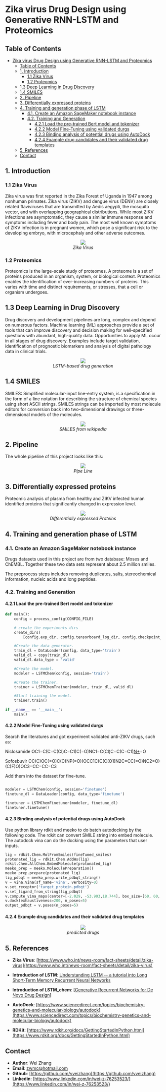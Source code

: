<p align="center">
<br>
</p>

# Zika virus Drug Design using Generative RNN-LSTM and Proteomics

## Table of Contents

- [Zika virus Drug Design using Generative RNN-LSTM and Proteomics](#zika-virus-drug-design-using-generative-rnn-lstm-and-proteomics)
  - [Table of Contents](#table-of-contents)
  - [1. Introduction](#1-introduction)
    - [1.1 Zika Virus](#11-zika-virus)
    - [1.2 Proteomics](#12-proteomics)
  - [1.3 Deep Learning in Drug Discovery](#13-deep-learning-in-drug-discovery)
  - [1.4 SMILES](#14-smiles)
  - [2. Pipeline](#2-pipeline)
  - [3. Differentially expressed proteins](#3-differentially-expressed-proteins)
  - [4. Training and generation phase of LSTM](#4-training-and-generation-phase-of-lstm)
    - [4.1. Create an Amazon SageMaker notebook instance](#41-create-an-amazon-sagemaker-notebook-instance)
    - [4.2. Training and Generation](#42-training-and-generation)
      - [4.2.1 Load the pre-trained Bert model and tokenizer](#421-load-the-pre-trained-bert-model-and-tokenizer)
      - [4.2.2 Model Fine-Tuning using validated durgs](#422-model-fine-tuning-using-validated-durgs)
      - [4.2.3 Binding analysis of potential drugs using AutoDock](#423-binding-analysis-of-potential-drugs-using-autodock)
      - [4.2.4 Example drug candidates and their validated drug templates](#424-example-drug-candidates-and-their-validated-drug-templates)
  - [5. References](#5-references)
  - [Contact](#contact)

## 1. Introduction

### 1.1 Zika Virus

Zika virus was first reported in the Zika Forest of Uganda in 1947 among nonhuman primates. Zika virus (ZIKV) and dengue virus (DENV) are closely related flaviviruses that are transmitted by Aedis aegypti, the mosquito vector, and with overlapping geographical distributions. While most ZIKV infections are asymptomatic, they cause a similar immune response and symptoms including fever and body pain. The most well known symptoms of ZIKV infection is in pregnant women, which pose a significant risk to the developing embryo, with microcephaly and other adverse outcomes.

<p align="center">
<img src="/imgs/Structure-of-Zika-Virus.jpeg">
<br>
<em>Zika Virus</em></p>



### 1.2 Proteomics

Proteomics is the large-scale study of proteomes. A proteome is a set of proteins produced in an organism, system, or biological context. Proteomics enables the identification of ever-increasing numbers of proteins. This varies with time and distinct requirements, or stresses, that a cell or organism undergoes.

## 1.3 Deep Learning in Drug Discovery

Drug discovery and development pipelines are long, complex and depend on numerous factors. Machine learning (ML) approaches provide a set of tools that can improve discovery and decision making for well-specified questions with abundant, high-quality data. Opportunities to apply ML occur in all stages of drug discovery. Examples include target validation, identification of prognostic biomarkers and analysis of digital pathology data in clinical trials. 

<p align="center">
<img src="/imgs/lstm_chem.jpg">
<br>
<em>LSTM-based drug generation</em></p>

## 1.4 SMILES
SMILES: Simplified molecular-input line-entry system, is a specification in the form of a line notation for describing the structure of chemical species using short ASCII strings. SMILES strings can be imported by most molecule editors for conversion back into two-dimensional drawings or three-dimensional models of the molecules.

<p align="center">
<img src="/imgs/SMILES.png">
<br>
<em>SMILES from wikipedia</em></p>

## 2. Pipeline

The whole pipeline of this project looks like this:

<p align="center">
<img src="/imgs/PipeLine.png">
<br>
<em>Pipe Line</em></p>

## 3. Differentially expressed proteins

Proteomic analysis of plasma from healthy and ZIKV infected human identified proteins that significantly changed in expression level.

<p align="center">
<img src="/imgs/Fig1.png">
<br>
<em>Differentially expressed Proteins</em></p>


## 4. Training and generation phase of LSTM

### 4.1. Create an Amazon SageMaker notebook instance

Drugs datasets used in this project are from two database: Moses and ChEMBL. Together these two data sets represent about 2.5 million smiles.

The preprocess steps includes removing duplicates, salts, stereochemical information, nucleic acids and long peptides.

### 4.2. Training and Generation
#### 4.2.1 Load the pre-trained Bert model and tokenizer

```python
def main():
    config = process_config(CONFIG_FILE)

    # create the experiments dirs
    create_dirs(
        [config.exp_dir, config.tensorboard_log_dir, config.checkpoint_dir])

    #Create the data generator.
    train_dl = DataLoader(config, data_type='train')
    valid_dl = copy(train_dl)
    valid_dl.data_type = 'valid'

    #Create the model.
    modeler = LSTMChem(config, session='train')

    #Create the trainer.
    trainer = LSTMChemTrainer(modeler, train_dl, valid_dl)

    #Start training the model.
    trainer.train()
 
if __name__ == '__main__':
    main()
```
#### 4.2.2 Model Fine-Tuning using validated durgs
Search the literatures and got experiment validated anti-ZIKV drugs, such as:

Niclosamide	
OC1=C(C=C(Cl)C=C1)C(=O)NC1=C(Cl)C=C(C=C1)[N+]([O-])=O

Sofosbuvir
CC(C)OC(=O)C(C)NP(=O)(OCC1C(C(C(O1)N2C=CC(=O)NC2=O)(C)F)O)OC3=CC=CC=C3

Add them into the dataset for fine-tune.
```python

modeler = LSTMChem(config, session='finetune')
finetune_dl = DataLoader(config, data_type='finetune')

finetuner = LSTMChemFinetuner(modeler, finetune_dl)
finetuner.finetune()
```



#### 4.2.3 Binding analysis of potential drugs using AutoDock

Use python library rdkit and meeko to do batch autodocking by the following code.
The rdkit can convert SMILE string into embed molecule. The autodock vina can do the docking using the parameters that user inputs.

```python
lig = rdkit.Chem.MolFromSmiles(fineTuned_smiles)
protonated_lig = rdkit.Chem.AddHs(lig)
rdkit.Chem.AllChem.EmbedMolecule(protonated_lig)  
meeko_prep = meeko.MoleculePreparation()
meeko_prep.prepare(protonated_lig)
lig_pdbqt = meeko_prep.write_pdbqt_string()
v = vina.Vina(sf_name='vina', verbosity=0)
v.set_receptor('target_protein.pdbqt')
v.set_ligand_from_string(lig_pdbqt)
v.compute_vina_maps(center=[-2.029, -53.903,18.744], box_size=[60, 60, 60])
v.dock(exhaustiveness=200, n_poses=5)
output_pdbqt = v.poses(n_poses=5)
```

#### 4.2.4 Example drug candidates and their validated drug templates


<p align="center">
<img src="/imgs/predicted_drugs.png">
<br>
<em>predicted drugs</em></p>

## 5. References

- **Zika Virus**: [https://www.who.int/news-room/fact-sheets/detail/zika-virus](https://www.who.int/news-room/fact-sheets/detail/zika-virus)
- **Introduction of LSTM**: [Understanding LSTM -- a tutorial into Long Short-Term Memory Recurrent Neural Networks](https://arxiv.org/abs/1909.09586)

- **Introduction of LSTM_chem**: [[Generative Recurrent Networks for De Novo Drug Design](https://github.com/topazape/LSTM_Chem)]

- **AutoDock**: [https://www.sciencedirect.com/topics/biochemistry-genetics-and-molecular-biology/autodock](https://www.sciencedirect.com/topics/biochemistry-genetics-and-molecular-biology/autodock)
- **RDKit**: [https://www.rdkit.org/docs/GettingStartedInPython.html](https://www.rdkit.org/docs/GettingStartedInPython.html)

## Contact

- **Author**: Wei Zhang
- **Email**: [zwmc@hotmail.com](zwmc@hotmail.com)
- **Github**: [https://github.com/vveizhang](https://github.com/vveizhang)
- **Linkedin**: [https://www.linkedin.com/in/wei-z-76253523/](https://www.linkedin.com/in/wei-z-76253523/)
